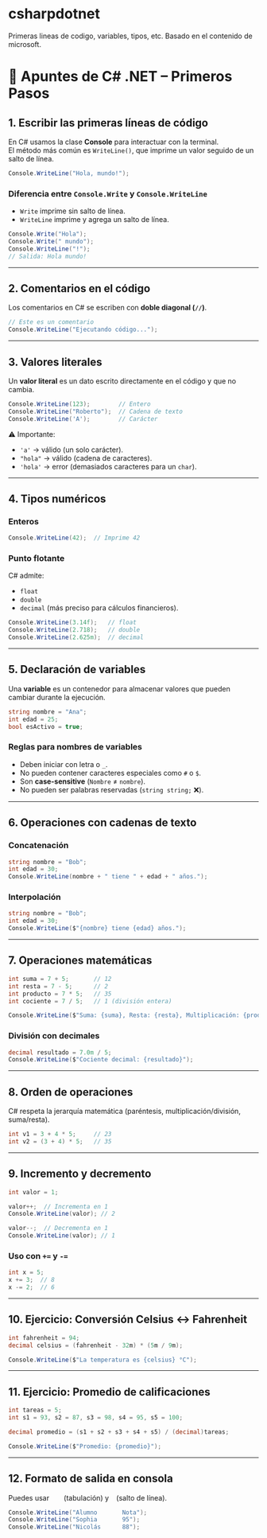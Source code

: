 # csharpdotnet
Primeras lineas de codigo, variables, tipos, etc. Basado en el contenido de microsoft.

# 📘 Apuntes de C# .NET – Primeros Pasos

## 1. Escribir las primeras líneas de código
En C# usamos la clase **Console** para interactuar con la terminal.  
El método más común es `WriteLine()`, que imprime un valor seguido de un salto de línea.

```csharp
Console.WriteLine("Hola, mundo!");
```

### Diferencia entre `Console.Write` y `Console.WriteLine`
- `Write` imprime sin salto de línea.  
- `WriteLine` imprime y agrega un salto de línea.

```csharp
Console.Write("Hola");
Console.Write(" mundo");
Console.WriteLine("!");
// Salida: Hola mundo!
```

---

## 2. Comentarios en el código
Los comentarios en C# se escriben con **doble diagonal (`//`)**.

```csharp
// Este es un comentario
Console.WriteLine("Ejecutando código...");
```

---

## 3. Valores literales
Un **valor literal** es un dato escrito directamente en el código y que no cambia.

```csharp
Console.WriteLine(123);        // Entero
Console.WriteLine("Roberto");  // Cadena de texto
Console.WriteLine('A');        // Carácter
```

⚠️ Importante:  
- `'a'` → válido (un solo carácter).  
- `"hola"` → válido (cadena de caracteres).  
- `'hola'` → error (demasiados caracteres para un `char`).  

---

## 4. Tipos numéricos
### Enteros
```csharp
Console.WriteLine(42);  // Imprime 42
```

### Punto flotante
C# admite:
- `float`
- `double`
- `decimal` (más preciso para cálculos financieros).

```csharp
Console.WriteLine(3.14f);   // float
Console.WriteLine(2.718);   // double
Console.WriteLine(2.625m);  // decimal
```

---

## 5. Declaración de variables
Una **variable** es un contenedor para almacenar valores que pueden cambiar durante la ejecución.

```csharp
string nombre = "Ana";
int edad = 25;
bool esActivo = true;
```

### Reglas para nombres de variables
- Deben iniciar con letra o `_`.  
- No pueden contener caracteres especiales como `#` o `$`.  
- Son **case-sensitive** (`Nombre` ≠ `nombre`).  
- No pueden ser palabras reservadas (`string string;` ❌).  

---

## 6. Operaciones con cadenas de texto
### Concatenación
```csharp
string nombre = "Bob";
int edad = 30;
Console.WriteLine(nombre + " tiene " + edad + " años.");
```

### Interpolación
```csharp
string nombre = "Bob";
int edad = 30;
Console.WriteLine($"{nombre} tiene {edad} años.");
```

---

## 7. Operaciones matemáticas
```csharp
int suma = 7 + 5;       // 12
int resta = 7 - 5;      // 2
int producto = 7 * 5;   // 35
int cociente = 7 / 5;   // 1 (división entera)

Console.WriteLine($"Suma: {suma}, Resta: {resta}, Multiplicación: {producto}, División: {cociente}");
```

### División con decimales
```csharp
decimal resultado = 7.0m / 5;
Console.WriteLine($"Cociente decimal: {resultado}");
```

---

## 8. Orden de operaciones
C# respeta la jerarquía matemática (paréntesis, multiplicación/división, suma/resta).

```csharp
int v1 = 3 + 4 * 5;     // 23
int v2 = (3 + 4) * 5;   // 35
```

---

## 9. Incremento y decremento
```csharp
int valor = 1;

valor++;  // Incrementa en 1
Console.WriteLine(valor); // 2

valor--;  // Decrementa en 1
Console.WriteLine(valor); // 1
```

### Uso con `+=` y `-=`
```csharp
int x = 5;
x += 3;  // 8
x -= 2;  // 6
```

---

## 10. Ejercicio: Conversión Celsius ↔ Fahrenheit
```csharp
int fahrenheit = 94;
decimal celsius = (fahrenheit - 32m) * (5m / 9m);

Console.WriteLine($"La temperatura es {celsius} °C");
```

---

## 11. Ejercicio: Promedio de calificaciones
```csharp
int tareas = 5;
int s1 = 93, s2 = 87, s3 = 98, s4 = 95, s5 = 100;

decimal promedio = (s1 + s2 + s3 + s4 + s5) / (decimal)tareas;

Console.WriteLine($"Promedio: {promedio}");
```

---

## 12. Formato de salida en consola
Puedes usar `	` (tabulación) y `
` (salto de línea).

```csharp
Console.WriteLine("Alumno		Nota");
Console.WriteLine("Sophia		95");
Console.WriteLine("Nicolás		88");
```


